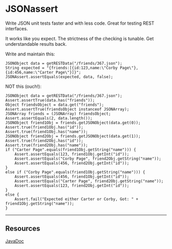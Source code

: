 JSONassert
==========

Write JSON unit tests faster and with less code.  Great for testing REST interfaces.

It works like you expect.  The strictness of the checking is tunable.  Get understandable results back.

Write and maintain this:

    JSONObject data = getRESTData("/friends/367.json");
    String expected = "{friends:[{id:123,name:\"Corby Page\"},{id:456,name:\"Carter Page\"}]}";
    JSONAssert.assertEquals(expected, data, false);

NOT this (ouch!):

    JSONObject data = getRESTData("/friends/367.json");
    Assert.assertTrue(data.has("friends"));
    Object friendsObject = data.get("friends");
    Assert.assertTrue(friendsObject instanceof JSONArray);
    JSONArray friends = (JSONArray) friendsObject;
    Assert.assertEquals(2, data.length());
    JSONObject friend1Obj = friends.getJSONObject(data.get(0));
    Assert.true(friend1Obj.has("id"));
    Assert.true(friend1Obj.has("name"));
    JSONObject friend2Obj = friends.getJSONObject(data.get(1));
    Assert.true(friend2Obj.has("id"));
    Assert.true(friend2Obj.has("name"));
    if ("Carter Page".equals(friend1Obj.getString("name"))) {
        Assert.assertEquals(123, friend1Obj.getInt("id"));
        Assert.assertEquals("Corby Page", friend2Obj.getString("name"));
        Assert.assertEquals(456, friend2Obj.getInt("id"));
    }
    else if ("Corby Page".equals(friend1Obj.getString("name"))) {
        Assert.assertEquals(456, friend1Obj.getInt("id"));
        Assert.assertEquals("Carter Page", friend2Obj.getString("name"));
        Assert.assertEquals(123, friend2Obj.getInt("id"));
    }
    else {
        Assert.fail("Expected either Carter or Corby, Got: " + friend1Obj.getString("name"));
    }

* * *

Resources
---------

[JavaDoc](http://skyscreamer.org/JSONassert/javadoc/)
